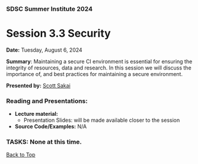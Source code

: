 ### SDSC Summer Institute 2024
# Session 3.3 Security

**Date:** Tuesday, August 6, 2024

**Summary**: Maintaining a secure CI environment is essential for ensuring the integrity of resources, data and research. In this session we will discuss the importance of, and best practices for maintaining a secure environment.

**Presented by:** [Scott Sakai]()

### Reading and Presentations:
* **Lecture material:**
   * Presentation Slides: will be made available closer to the session
* **Source Code/Examples:** N/A

### TASKS: None at this time.

[Back to Top](#top)
